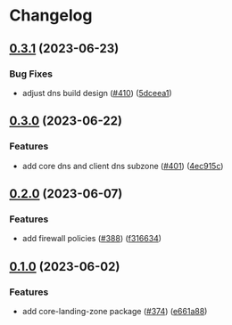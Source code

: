 # Changelog

## [0.3.1](https://github.com/GoogleCloudPlatform/pubsec-declarative-toolkit/compare/solutions/core-landing-zone/0.3.0...solutions/core-landing-zone/0.3.1) (2023-06-23)


### Bug Fixes

* adjust dns build design ([#410](https://github.com/GoogleCloudPlatform/pubsec-declarative-toolkit/issues/410)) ([5dceea1](https://github.com/GoogleCloudPlatform/pubsec-declarative-toolkit/commit/5dceea17e661938ef5c35ade26d1db8f8e9ff9e9))

## [0.3.0](https://github.com/GoogleCloudPlatform/pubsec-declarative-toolkit/compare/solutions/core-landing-zone/0.2.0...solutions/core-landing-zone/0.3.0) (2023-06-22)


### Features

* add core dns and client dns subzone ([#401](https://github.com/GoogleCloudPlatform/pubsec-declarative-toolkit/issues/401)) ([4ec915c](https://github.com/GoogleCloudPlatform/pubsec-declarative-toolkit/commit/4ec915c58014ca84fd1e6a7b65248249be65b28c))

## [0.2.0](https://github.com/GoogleCloudPlatform/pubsec-declarative-toolkit/compare/solutions/core-landing-zone/0.1.0...solutions/core-landing-zone/0.2.0) (2023-06-07)


### Features

* add firewall policies ([#388](https://github.com/GoogleCloudPlatform/pubsec-declarative-toolkit/issues/388)) ([f316634](https://github.com/GoogleCloudPlatform/pubsec-declarative-toolkit/commit/f316634df164a0711fd647fdc2a47aa22652a7dd))

## [0.1.0](https://github.com/GoogleCloudPlatform/pubsec-declarative-toolkit/compare/solutions/core-landing-zone-v0.0.1...solutions/core-landing-zone/0.1.0) (2023-06-02)


### Features

* add core-landing-zone package ([#374](https://github.com/GoogleCloudPlatform/pubsec-declarative-toolkit/issues/374)) ([e661a88](https://github.com/GoogleCloudPlatform/pubsec-declarative-toolkit/commit/e661a88f8f60ee7faa6bb7726165c6f1e468c2ca))
